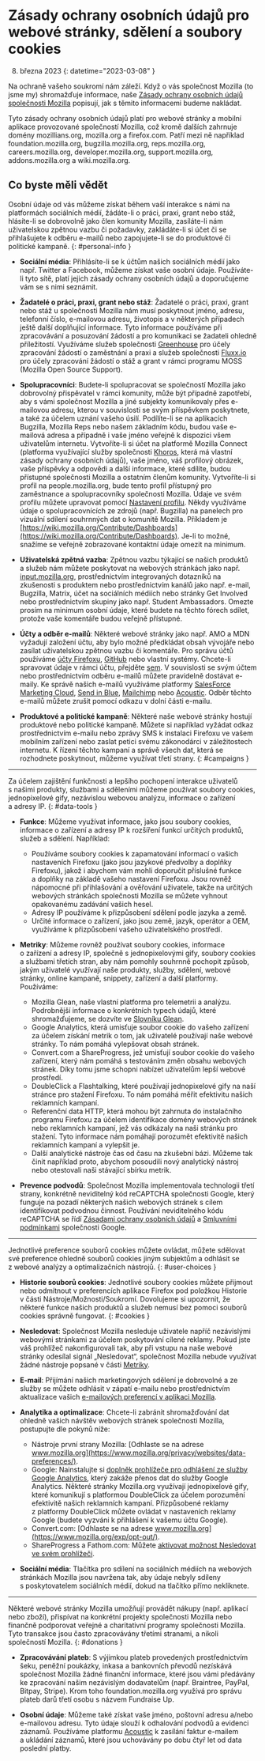 # Zásady ochrany osobních údajů pro webové stránky, sdělení a soubory cookies

8. března 2023
{: datetime="2023-03-08" }

Na ochraně vašeho soukromí nám záleží. Když o vás společnost Mozilla (to jsme my) shromažďuje informace, naše [Zásady ochrany osobních údajů společnosti Mozilla](https://www.mozilla.org/privacy/) popisují, jak s těmito informacemi budeme nakládat.

Tyto zásady ochrany osobních údajů platí pro webové stránky a mobilní aplikace provozované společností Mozilla, což kromě dalších zahrnuje domény mozillians.org, mozilla.org a firefox.com. Patří mezi ně například foundation.mozilla.org, bugzilla.mozilla.org, reps.mozilla.org, careers.mozilla.org, developer.mozilla.org, support.mozilla.org, addons.mozilla.org a wiki.mozilla.org.

## Co byste měli vědět

Osobní údaje od vás můžeme získat během vaší interakce s námi na platformách sociálních médií, žádáte-li o práci, praxi, grant nebo stáž, hlásíte-li se dobrovolně jako člen komunity Mozilla, zasíláte-li nám uživatelskou zpětnou vazbu či požadavky, zakládáte-li si účet či se přihlašujete k odběru e-mailů nebo zapojujete-li se do produktové či politické kampaně. 
{: #personal-info }

* **Sociální média**: Přihlásíte-li se k účtům našich sociálních médií jako např. Twitter a Facebook, můžeme získat vaše osobní údaje. Používáte-li tyto sítě, platí jejich zásady ochrany osobních údajů a doporučujeme vám se s nimi seznámit.

* **Žadatelé o práci, praxi, grant nebo stáž**: Žadatelé o práci, praxi, grant nebo stáž u společnosti Mozilla nám musí poskytnout jméno, adresu, telefonní číslo, e-mailovou adresu, životopis a v některých případech ještě další doplňující informace. Tyto informace používáme při zpracovávání a posuzování žádostí a pro komunikaci se žadateli ohledně příležitostí. Využíváme služeb společnosti [Greenhouse](https://www.greenhouse.io/privacy-policy) pro účely zpracování žádostí o zaměstnání a praxi a služeb společnosti [Fluxx.io](https://www.fluxx.io/privacy-policy) pro účely zpracování žádostí o stáž a grant v rámci programu MOSS (Mozilla Open Source Support).

* **Spolupracovníci**: Budete-li spolupracovat se společností Mozilla jako dobrovolný přispěvatel v rámci komunity, může být případně zapotřebí, aby s vámi společnost Mozilla a jiné subjekty komunikovaly přes e-mailovou adresu, kterou v souvislosti se svým příspěvkem poskytnete, a také za účelem uznání vašeho úsilí. Podílíte-li se na aplikacích Bugzilla, Mozilla Reps nebo našem základním kódu, budou vaše e-mailová adresa a případně i vaše jméno veřejně k dispozici všem uživatelům internetu. Vytvoříte-li si účet na platformě Mozilla Connect (platforma využívající služby společnosti [Khoros](https://khoros.com/privacy), která má vlastní zásady ochrany osobních údajů), vaše jméno, váš profilový obrázek, vaše příspěvky a odpovědi a další informace, které sdílíte, budou přístupné společnosti Mozilla a ostatním členům komunity. Vytvoříte-li si profil na people.mozilla.org, bude tento profil přístupný pro zaměstnance a spolupracovníky společnosti Mozilla. Údaje ve svém profilu můžete upravovat pomocí [Nastavení profilu](https://people.mozilla.org/e?section=personal-info). Někdy využíváme údaje o spolupracovnících ze zdrojů (např. Bugzilla) na panelech pro vizuální sdílení souhrnných dat o komunitě Mozilla. Příkladem je [https://wiki.mozilla.org/Contribute/Dashboards](https://wiki.mozilla.org/Contribute/Dashboards). Je-li to možné, snažíme se veřejně zobrazované kontaktní údaje omezit na minimum.

* **Uživatelská zpětná vazba**: Zpětnou vazbu týkající se našich produktů a služeb nám můžete poskytovat na webových stránkách jako např. [input.mozilla.org](https://input.mozilla.org/), prostřednictvím integrovaných dotazníků na zkušenosti s produktem nebo prostřednictvím kanálů jako např. e-mail, Bugzilla, Matrix, účet na sociálních médiích nebo stránky Get Involved nebo prostřednictvím skupiny jako např. Student Ambassadors. Omezte prosím na minimum osobní údaje, které budete na těchto fórech sdílet, protože vaše komentáře budou veřejně přístupné.

* **Účty a odběr e-mailů**: Některé webové stránky jako např. AMO a MDN vyžadují založení účtu, aby bylo možné předkládat obsah vývojáře nebo zasílat uživatelskou zpětnou vazbu či komentáře. Pro správu účtů používáme [účty Firefoxu](https://www.mozilla.org/privacy/firefox/), [GitHub](https://help.github.com/en/github/site-policy/github-privacy-statement#our-use-of-cookies-and-tracking) nebo vlastní systémy. Chcete-li spravovat údaje v rámci účtu, přejděte [sem](https://support.mozilla.org/kb/managing-account-data). V souvislosti se svým účtem nebo prostřednictvím odběru e-mailů můžete pravidelně dostávat e-maily. Ke správě našich e-mailů využíváme platformy [SalesForce Marketing Cloud](https://www.marketingcloud.com/privacy-policy/website-privacy-statement/), [Send in Blue](https://www.sendinblue.com/legal/privacypolicy/), [Mailchimp](https://mailchimp.com/legal/privacy/) nebo [Acoustic](https://acoustic.com/privacy-notice/). Odběr těchto e-mailů můžete zrušit pomocí odkazu v dolní části e-mailu. 

* **Produktové a politické kampaně**: Některé naše webové stránky hostují produktové nebo politické kampaně. Můžete si například vyžádat odkaz prostřednictvím e-mailu nebo zprávy SMS k instalaci Firefoxu ve vašem mobilním zařízení nebo zaslat petici svému zákonodárci v záležitostech internetu. K řízení těchto kampaní a správě všech dat, která se rozhodnete poskytnout, můžeme využívat třetí strany. 
{: #campaigns }

---------------------------------------

Za účelem zajištění funkčnosti a lepšího pochopení interakce uživatelů s našimi produkty, službami a sděleními můžeme používat soubory cookies, jednopixelové gify, nezávislou webovou analýzu, informace o zařízení a adresy IP. 
{: #data-tools }

* **Funkce**: Můžeme využívat informace, jako jsou soubory cookies, informace o zařízení a adresy IP k rozšíření funkcí určitých produktů, služeb a sdělení. Například:
    * Používáme soubory cookies k zapamatování informací o vašich nastaveních Firefoxu (jako jsou jazykové předvolby a doplňky Firefoxu), jakož i abychom vám mohli doporučit příslušné funkce a doplňky na základě vašeho nastavení Firefoxu. Jsou rovněž nápomocné při přihlašování a ověřování uživatele, takže na určitých webových stránkách společnosti Mozilla se můžete vyhnout opakovanému zadávání vašich hesel.
    * Adresy IP používáme k přizpůsobení sdělení podle jazyka a země.
    * Určité informace o zařízení, jako jsou země, jazyk, operátor a OEM, využíváme k přizpůsobení vašeho uživatelského prostředí.

* **Metriky**: Můžeme rovněž používat soubory cookies, informace o zařízení a adresy IP, společně s jednopixelovými gify, soubory cookies a službami třetích stran, aby nám pomohly souhrnně pochopit způsob, jakým uživatelé využívají naše produkty, služby, sdělení, webové stránky, online kampaně, snippety, zařízení a další platformy. Používáme:
    * Mozilla Glean, naše vlastní platforma pro telemetrii a analýzu. Podrobnější informace o konkrétních typech údajů, které shromažďujeme, se dozvíte ve [Slovníku Glean](https://dictionary.telemetry.mozilla.org/apps/bedrock).
    * Google Analytics, která umisťuje soubor cookie do vašeho zařízení za účelem získání metrik o tom, jak uživatelé používají naše webové stránky. To nám pomáhá vylepšovat obsah stránek.
    * Convert.com a ShareProgress, jež umisťují soubor cookie do vašeho zařízení, který nám pomáhá s testováním změn obsahu webových stránek. Díky tomu jsme schopni nabízet uživatelům lepší webové prostředí.
    * DoubleClick a Flashtalking, které používají jednopixelové gify na naší stránce pro stažení Firefoxu. To nám pomáhá měřit efektivitu našich reklamních kampaní.
    * Referenční data HTTP, která mohou být zahrnuta do instalačního programu Firefoxu za účelem identifikace domény webových stránek nebo reklamních kampaní, jež vás odkázaly na naši stránku pro stažení. Tyto informace nám pomáhají porozumět efektivitě našich reklamních kampaní a vylepšit je.
    * Další analytické nástroje čas od času na zkušební bázi. Můžeme tak činit například proto, abychom posoudili nový analytický nástroj nebo otestovali naši stávající sbírku metrik.
  
* **Prevence podvodů**: Společnost Mozilla implementovala technologii třetí strany, konkrétně neviditelný kód reCAPTCHA společnosti Google, který funguje na pozadí některých našich webových stránek s cílem identifikovat podvodnou činnost. Používání neviditelného kódu reCAPTCHA se řídí [Zásadami ochrany osobních údajů](https://www.google.com/intl/policies/privacy/) a [Smluvními podmínkami](https://policies.google.com/terms) společnosti Google.

---------------------------------------

Jednotlivé preference souborů cookies můžete ovládat, můžete sdělovat své preference ohledně souborů cookies jiným subjektům a odhlásit se z webové analýzy a optimalizačních nástrojů. 
{: #user-choices }

* **Historie souborů cookies**: Jednotlivé soubory cookies můžete přijmout nebo odmítnout v preferencích aplikace Firefox pod položkou Historie v části Nástroje/Možnosti/Soukromí. Dovolujeme si upozornit, že některé funkce našich produktů a služeb nemusí bez pomoci souborů cookies správně fungovat. 
{: #cookies }

* **Nesledovat**: Společnost Mozilla nesleduje uživatele napříč nezávislými webovými stránkami za účelem poskytování cílené reklamy. Pokud jste váš prohlížeč nakonfigurovali tak, aby při vstupu na naše webové stránky odesílal signál „Nesledovat“, společnost Mozilla nebude využívat žádné nástroje popsané v části [Metriky](https://www.mozilla.org/privacy/websites/#data-tools).

* **E-mail**: Přijímání našich marketingových sdělení je dobrovolné a ze služby se můžete odhlásit v zápatí e-mailu nebo prostřednictvím aktualizace vašich [e-mailových preferencí v aplikaci Mozilla](https://www.mozilla.org/newsletter/recovery/).

* **Analytika a optimalizace**: Chcete-li zabránit shromažďování dat ohledně vašich návštěv webových stránek společnosti Mozilla, postupujte dle pokynů níže:
    * Nástroje první strany Mozilla: [Odhlaste se na adrese www.mozilla.org](https://www.mozilla.org/privacy/websites/data-preferences/).
    * Google: Nainstalujte si [doplněk prohlížeče pro odhlášení ze služby Google Analytics](https://tools.google.com/dlpage/gaoptout), který zakáže přenos dat do služby Google Analytics. Některé stránky Mozilla.org využívají jednopixelové gify, které komunikují s platformou DoubleClick za účelem porozumění efektivitě našich reklamních kampaní. Přizpůsobené reklamy z platformy DoubleClick můžete ovládat v nastaveních reklamy Google (budete vyzváni k přihlášení k vašemu účtu Google).
    * Convert.com: [Odhlaste se na adrese www.mozilla.org](https://www.mozilla.org/exp/opt-out/).
    * ShareProgress a Fathom.com: Můžete [aktivovat možnost Nesledovat ve svém prohlížeči](https://support.mozilla.org/kb/how-do-i-turn-do-not-track-feature).

* **Sociální média**: Tlačítka pro sdílení na sociálních médiích na webových stránkách Mozilla jsou navržena tak, aby údaje nebyly sdíleny s poskytovatelem sociálních médií, dokud na tlačítko přímo nekliknete.

---------------------------------------

Některé webové stránky Mozilla umožňují provádět nákupy (např. aplikací nebo zboží), přispívat na konkrétní projekty společnosti Mozilla nebo finančně podporovat veřejné a charitativní programy společnosti Mozilla. Tyto transakce jsou často zpracovávány třetími stranami, a nikoli společností Mozilla. 
{: #donations }

* **Zpracovávání plateb**: S výjimkou plateb provedených prostřednictvím šeku, peněžní poukázky, inkasa a bankovních převodů nezískává společnost Mozilla žádné finanční informace, které jsou vámi předávány ke zpracování našim nezávislým dodavatelům (např. Braintree, PayPal, Bitpay, Stripe). Krom toho foundation.mozilla.org využívá pro správu plateb darů třetí osobu s názvem Fundraise Up.

* **Osobní údaje**: Můžeme také získat vaše jméno, poštovní adresu a/nebo e-mailovou adresu. Tyto údaje slouží k odhalování podvodů a evidenci záznamů. Používáme platformu [Acoustic](https://acoustic.com/privacy-notice/) k zasílání faktur e-mailem a ukládání záznamů, které jsou uchovávány po dobu čtyř let od data poslední platby.
